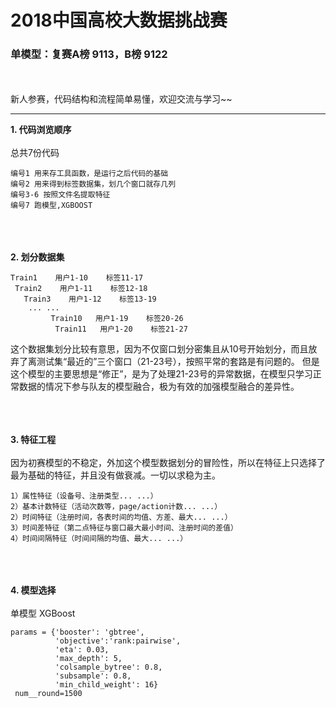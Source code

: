 # 2018中国高校大数据挑战赛

### 单模型：复赛A榜 9113，B榜 9122
<br/><br/>
新人参赛，代码结构和流程简单易懂，欢迎交流与学习~~

---
**1. 代码浏览顺序**
<br/><br/>
总共7份代码
```
编号1 用来存工具函数，是运行之后代码的基础
编号2 用来得到标签数据集，划几个窗口就存几列
编号3-6 按照文件名提取特征
编号7 跑模型,XGBOOST
```

<br/><br/>   
**2. 划分数据集**
```
Train1    用户1-10    标签11-17
 Train2    用户1-11    标签12-18
   Train3    用户1-12    标签13-19
    ... ...  
         Train10   用户1-19    标签20-26
          Train11   用户1-20    标签21-27
```
这个数据集划分比较有意思，因为不仅窗口划分密集且从10号开始划分，而且放弃了离测试集“最近的”三个窗口（21-23号），按照平常的套路是有问题的。
但是这个模型的主要思想是“修正”，是为了处理21-23号的异常数据，在模型只学习正常数据的情况下参与队友的模型融合，极为有效的加强模型融合的差异性。

<br/><br/>   
**3. 特征工程**
<br/><br/>
因为初赛模型的不稳定，外加这个模型数据划分的冒险性，所以在特征上只选择了最为基础的特征，并且没有做衰减。一切以求稳为主。
```
1）属性特征（设备号、注册类型... ...）
2）基本计数特征（活动次数等，page/action计数... ...）
2）时间特征（注册时间，各表时间的均值、方差、最大... ...）
3）时间差特征（第二点特征与窗口最大最小时间、注册时间的差值）
4）时间间隔特征（时间间隔的均值、最大... ...）
```

<br/><br/>   
**4. 模型选择**
<br/><br/>
单模型 XGBoost
```
params = {'booster': 'gbtree',
          'objective':'rank:pairwise',
          'eta': 0.03,
          'max_depth': 5,
          'colsample_bytree': 0.8,
          'subsample': 0.8,
          'min_child_weight': 16}
 num__round=1500
```
